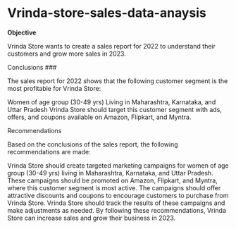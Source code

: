 # Vrinda-store-sales-data-anaysis

**Objective**

Vrinda Store wants to create a sales report for 2022 to understand their customers and grow more sales in 2023.

Conclusions ###

The sales report for 2022 shows that the following customer segment is the most profitable for Vrinda Store:

Women of age group (30-49 yrs)
Living in Maharashtra, Karnataka, and Uttar Pradesh
Vrinda Store should target this customer segment with ads, offers, and coupons available on Amazon, Flipkart, and Myntra.

Recommendations

Based on the conclusions of the sales report, the following recommendations are made:

Vrinda Store should create targeted marketing campaigns for women of age group (30-49 yrs) living in Maharashtra, Karnataka, and Uttar Pradesh.
These campaigns should be promoted on Amazon, Flipkart, and Myntra, where this customer segment is most active.
The campaigns should offer attractive discounts and coupons to encourage customers to purchase from Vrinda Store.
Vrinda Store should track the results of these campaigns and make adjustments as needed.
By following these recommendations, Vrinda Store can increase sales and grow their business in 2023.
